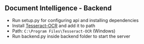 ## Document Intelligence - Backend
- Run setup.py for configuring api and installing dependencies
- Install [Tesseract-OCR](https://github.com/UB-Mannheim/tesseract/wiki) and add it to path
- Path: `C:\Program Files\Tesseract-OCR` (Windows)
- Run backend.py inside backend folder to start the server
